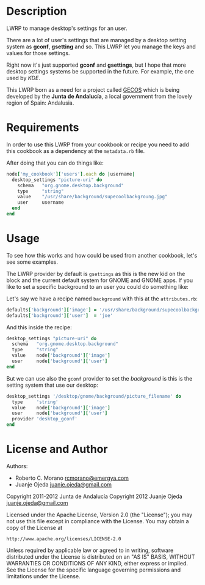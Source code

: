 Description
===========

LWRP to manage desktop's settings for an user.

There are a lot of user's settings that are managed by a desktop setting system
as **gconf**, **gsetting** and so. This LWRP let you manage the keys and values
for those settings.

Right now it's just supported **gconf** and **gsettings**, but I hope that more
desktop settings systems be supported in the future. For example, the one
used by _KDE_.

This LWRP born as a need for a project called [GECOS](http://forja.guadalinex.org/plugins/mediawiki/index.php?group_id=105) which is being developed
by the **Junta de Andalucía**, a local government from the lovely region of Spain:
Andalusia.


Requirements
============

In order to use this LWRP from your cookbook or recipe you need to add
this cookbook as a dependency at the `metadata.rb` file.

After doing that you can do things like:

```ruby
node['my_cookbook']['users'].each do |username|
  desktop_settings "picture-uri" do
    schema   "org.gnome.desktop.background"
    type     "string"
    value    "/usr/share/background/supecoolbackgroung.jpg"
    user     username
  end
end
```


Usage
=====

To see how this works and how could be used from another cookbook, let's see
some examples.

The LWRP provider by default is `gsettings` as this is the new kid on the block
and the current default system for GNOME and GNOME apps.
If you like to set a specific background to an user you could do something like:

Let's say we have a recipe named `background` with this at the `attributes.rb`:
```ruby
defaults['background']['image'] = '/usr/share/background/supecoolbackgroung.jpg'
defaults['background']['user']  = 'joe'
```

And this inside the recipe:
```ruby
desktop_settings "picture-uri" do
  schema   "org.gnome.desktop.background"
  type     "string"
  value    node['background']['image']
  user     node['background']['user']
end
```

But we can use also the `gconf` provider to set the _background_ is this is
the setting system that use our desktop:

```ruby
desktop_settings '/desktop/gnome/background/picture_filename' do
  type     'string'
  value    node['background']['image']
  user     node['background']['user']
  provider 'desktop_gconf'
end
```


License and Author
==================

Authors:

* Roberto C. Morano <rcmorano@emergya.com>
* Juanje Ojeda <juanje.ojeda@gmail.com>

Copyright 2011-2012 Junta de Andalucía
Copyright 2012 Juanje Ojeda <juanje.ojeda@gmail.com>

Licensed under the Apache License, Version 2.0 (the "License");
you may not use this file except in compliance with the License.
You may obtain a copy of the License at

    http://www.apache.org/licenses/LICENSE-2.0

Unless required by applicable law or agreed to in writing, software
distributed under the License is distributed on an "AS IS" BASIS,
WITHOUT WARRANTIES OR CONDITIONS OF ANY KIND, either express or implied.
See the License for the specific language governing permissions and
limitations under the License.

